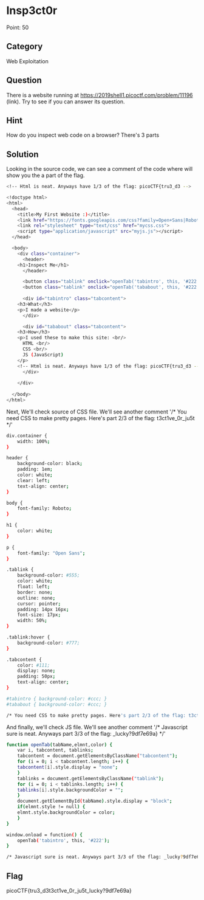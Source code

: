 # Insp3ct0r

Point: 50 

## Category

Web Exploitation

## Question

There is a website running at https://2019shell1.picoctf.com/problem/11196 (link). Try to see if you can answer its question.

## Hint

How do you inspect web code on a browser?
There's 3 parts

## Solution

Looking in the source code, we can see a comment of the code where will show you the a part of the flag. 
```bash
<!-- Html is neat. Anyways have 1/3 of the flag: picoCTF{tru3_d3 -->
```

``` bash
<!doctype html>
<html>
  <head>
    <title>My First Website :)</title>
    <link href="https://fonts.googleapis.com/css?family=Open+Sans|Roboto" rel="stylesheet">
    <link rel="stylesheet" type="text/css" href="mycss.css">
    <script type="application/javascript" src="myjs.js"></script>
  </head>

  <body>
    <div class="container">
      <header>
	<h1>Inspect Me</h1>
      </header>

      <button class="tablink" onclick="openTab('tabintro', this, '#222')" id="defaultOpen">What</button>
      <button class="tablink" onclick="openTab('tababout', this, '#222')">How</button>
      
      <div id="tabintro" class="tabcontent">
	<h3>What</h3>
	<p>I made a website</p>
      </div>

      <div id="tababout" class="tabcontent">
	<h3>How</h3>
	<p>I used these to make this site: <br/>
	  HTML <br/>
	  CSS <br/>
	  JS (JavaScript)
	</p>
	<!-- Html is neat. Anyways have 1/3 of the flag: picoCTF{tru3_d3 -->
      </div>
      
    </div>
    
  </body>
</html>
```

Next, We'll check source of CSS file. We'll see another comment '/* You need CSS to make pretty pages. Here's part 2/3 of the flag: t3ct1ve_0r_ju5t */'

```bash
div.container {
    width: 100%;
}

header {
    background-color: black;
    padding: 1em;
    color: white;
    clear: left;
    text-align: center;
}

body {
    font-family: Roboto;
}

h1 {
    color: white;
}

p {
    font-family: "Open Sans";
}

.tablink {
    background-color: #555;
    color: white;
    float: left;
    border: none;
    outline: none;
    cursor: pointer;
    padding: 14px 16px;
    font-size: 17px;
    width: 50%;
}

.tablink:hover {
    background-color: #777;
}

.tabcontent {
    color: #111;
    display: none;
    padding: 50px;
    text-align: center;
}

#tabintro { background-color: #ccc; }
#tababout { background-color: #ccc; }

/* You need CSS to make pretty pages. Here's part 2/3 of the flag: t3ct1ve_0r_ju5t */
```

And finally, we'll check JS file. We'll see another comment '/* Javascript sure is neat. Anyways part 3/3 of the flag: _lucky?9df7e69a} */'

```bash
function openTab(tabName,elmnt,color) {
    var i, tabcontent, tablinks;
    tabcontent = document.getElementsByClassName("tabcontent");
    for (i = 0; i < tabcontent.length; i++) {
	tabcontent[i].style.display = "none";
    }
    tablinks = document.getElementsByClassName("tablink");
    for (i = 0; i < tablinks.length; i++) {
	tablinks[i].style.backgroundColor = "";
    }
    document.getElementById(tabName).style.display = "block";
    if(elmnt.style != null) {
	elmnt.style.backgroundColor = color;
    }
}

window.onload = function() {
    openTab('tabintro', this, '#222');
}

/* Javascript sure is neat. Anyways part 3/3 of the flag: _lucky?9df7e69a} */
```

## Flag

picoCTF{tru3_d3t3ct1ve_0r_ju5t_lucky?9df7e69a}